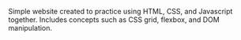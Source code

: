 Simple website created to practice using HTML, CSS, and Javascript together. Includes concepts such as CSS grid, flexbox, and DOM manipulation.
